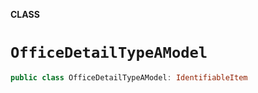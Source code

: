 **CLASS**

# `OfficeDetailTypeAModel`

```swift
public class OfficeDetailTypeAModel: IdentifiableItem
```
